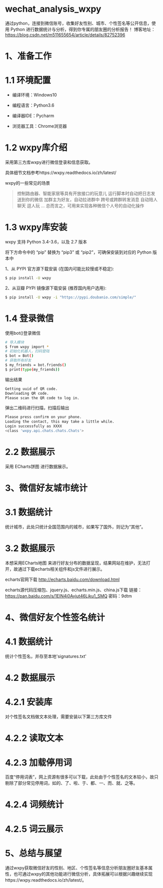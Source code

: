 # wechat_analysis_wxpy
通过python，连接到微信账号，收集好友性别、城市、个性签名等公开信息，使用 Python 进行数据统计与分析，得到你专属的朋友圈的分析报告！
博客地址：https://blog.csdn.net/m511655654/article/details/82752396 

# 1、准备工作
# 1.1 环境配置
- 编译环境：Windows10

- 编程语言：Python3.6

- 编译器IDE：Pycharm

- 浏览器工具：Chrome浏览器

# 1.2 wxpy库介绍
采用第三方库wxpy进行微信登录和信息获取。

具体细节文档参考https://wxpy.readthedocs.io/zh/latest/

wxpy的一些常见的场景

> 控制路由器、智能家居等具有开放接口的玩意儿
> 运行脚本时自动把日志发送到你的微信
> 加群主为好友，自动拉进群中
> 跨号或跨群转发消息
> 自动陪人聊天
> 逗人玩
...
总而言之，可用来实现各种微信个人号的自动化操作

# 1.3 wxpy库安装
wxpy 支持 Python 3.4-3.6，以及 2.7 版本

将下方命令中的 “pip” 替换为 “pip3” 或 “pip2”，可确保安装到对应的 Python 版本中

1、从 PYPI 官方源下载安装 (在国内可能比较慢或不稳定):
```sh
$ pip install -U wxpy
```

2、从豆瓣 PYPI 镜像源下载安装 (推荐国内用户选用):
```sh
$ pip install -U wxpy -i "https://pypi.doubanio.com/simple/"
```
# 1.4 登录微信
使用bot()登录微信
```sh
# 导入模块
$ from wxpy import *
# 初始化机器人，扫码登陆
$ bot = Bot()
# 获取所有好友
$ my_friends = bot.friends()
$ print(type(my_friends))
```
输出结果
```sh
Getting uuid of QR code.
Downloading QR code.
Please scan the QR code to log in.
```
弹出二维码进行扫描，扫描后输出
```sh
Please press confirm on your phone.
Loading the contact, this may take a little while.
Login successfully as XXXX
<class 'wxpy.api.chats.chats.Chats'>
```
# 2.2 数据展示
采用 ECharts饼图 进行数据展示。

# 3、微信好友城市统计
# 3.1 数据统计
统计城市，此处只统计全国范围内的城市，如果写了国外，则记为“其他”。

# 3.2 数据展示
本想采用ECharts地图 来进行好友分布的数据呈现，结果网站在维护，无法打开，故通过下载echarts相关组件和js文件进行展示。

echarts官网下载  http://echarts.baidu.com/download.html

echarts源代码压缩包、jquery.js、echarts.min.js、china.js下载
链接：https://pan.baidu.com/s/1EIN4j0Avjut46Ljku1_SMQ 密码：9dtm

# 4、微信好友个性签名统计
# 4.1 数据统计
统计个性签名，并存至本地'signatures.txt'

# 4.2 数据展示
# 4.2.1 安装库
对个性签名文档做文本处理，需要安装以下第三方库文件

# 4.2.2 读取文本
# 4.2.3 加载停用词
百度“停用词表”，网上资源有很多可以下载，此处由于个性签名的文本较小，故只剔除了部分常见停用词，如的、了、啦、于、都、一、而、就、之等。
# 4.2.4 词频统计
# 4.2.5 词云展示

# 5、总结与展望
通过wxpy获取微信好友的性别、地区、个性签名等信息分析朋友圈好友基本属性，也可通过wxpy的其他功能进行微信分析，具体拓展可以根据兴趣继续实现https://wxpy.readthedocs.io/zh/latest/。

